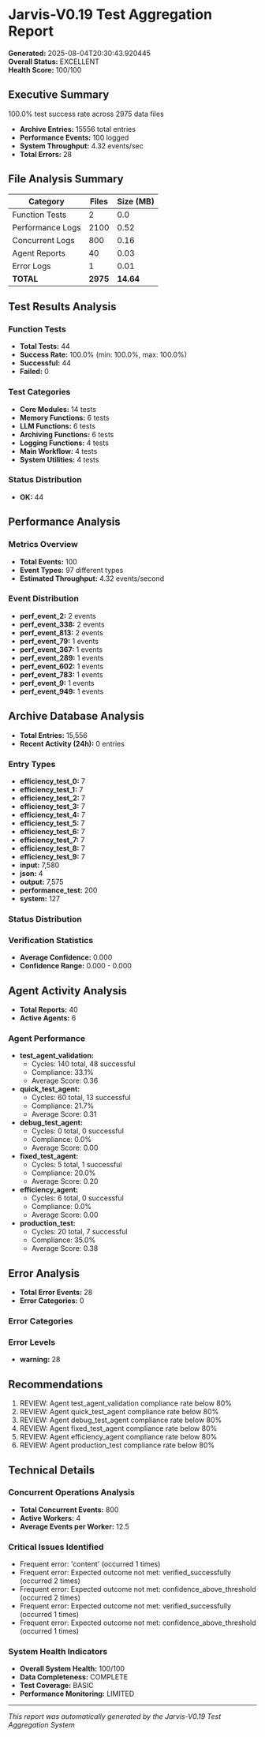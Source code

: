 # Jarvis-V0.19 Test Aggregation Report

**Generated:** 2025-08-04T20:30:43.920445  
**Overall Status:** EXCELLENT  
**Health Score:** 100/100

## Executive Summary

100.0% test success rate across 2975 data files
- **Archive Entries:** 15556 total entries
- **Performance Events:** 100 logged
- **System Throughput:** 4.32 events/sec
- **Total Errors:** 28

## File Analysis Summary

| Category | Files | Size (MB) |
|----------|-------|-----------|
| Function Tests | 2 | 0.0 |
| Performance Logs | 2100 | 0.52 |
| Concurrent Logs | 800 | 0.16 |
| Agent Reports | 40 | 0.03 |
| Error Logs | 1 | 0.01 |
| **TOTAL** | **2975** | **14.64** |

## Test Results Analysis

### Function Tests
- **Total Tests:** 44
- **Success Rate:** 100.0% (min: 100.0%, max: 100.0%)
- **Successful:** 44
- **Failed:** 0

### Test Categories
- **Core Modules:** 14 tests
- **Memory Functions:** 6 tests
- **LLM Functions:** 6 tests
- **Archiving Functions:** 6 tests
- **Logging Functions:** 4 tests
- **Main Workflow:** 4 tests
- **System Utilities:** 4 tests


### Status Distribution
- **OK:** 44


## Performance Analysis

### Metrics Overview
- **Total Events:** 100
- **Event Types:** 97 different types
- **Estimated Throughput:** 4.32 events/second

### Event Distribution
- **perf_event_2:** 2 events
- **perf_event_338:** 2 events
- **perf_event_813:** 2 events
- **perf_event_79:** 1 events
- **perf_event_367:** 1 events
- **perf_event_289:** 1 events
- **perf_event_602:** 1 events
- **perf_event_783:** 1 events
- **perf_event_9:** 1 events
- **perf_event_949:** 1 events


## Archive Database Analysis

- **Total Entries:** 15,556
- **Recent Activity (24h):** 0 entries

### Entry Types
- **efficiency_test_0:** 7
- **efficiency_test_1:** 7
- **efficiency_test_2:** 7
- **efficiency_test_3:** 7
- **efficiency_test_4:** 7
- **efficiency_test_5:** 7
- **efficiency_test_6:** 7
- **efficiency_test_7:** 7
- **efficiency_test_8:** 7
- **efficiency_test_9:** 7
- **input:** 7,580
- **json:** 4
- **output:** 7,575
- **performance_test:** 200
- **system:** 127


### Status Distribution


### Verification Statistics
- **Average Confidence:** 0.000
- **Confidence Range:** 0.000 - 0.000


## Agent Activity Analysis

- **Total Reports:** 40
- **Active Agents:** 6

### Agent Performance
- **test_agent_validation:**
  - Cycles: 140 total, 48 successful
  - Compliance: 33.1%
  - Average Score: 0.36
- **quick_test_agent:**
  - Cycles: 60 total, 13 successful
  - Compliance: 21.7%
  - Average Score: 0.31
- **debug_test_agent:**
  - Cycles: 0 total, 0 successful
  - Compliance: 0.0%
  - Average Score: 0.00
- **fixed_test_agent:**
  - Cycles: 5 total, 1 successful
  - Compliance: 20.0%
  - Average Score: 0.20
- **efficiency_agent:**
  - Cycles: 6 total, 0 successful
  - Compliance: 0.0%
  - Average Score: 0.00
- **production_test:**
  - Cycles: 20 total, 7 successful
  - Compliance: 35.0%
  - Average Score: 0.38


## Error Analysis

- **Total Error Events:** 28
- **Error Categories:** 0

### Error Categories


### Error Levels
- **warning:** 28


## Recommendations

1. REVIEW: Agent test_agent_validation compliance rate below 80%
2. REVIEW: Agent quick_test_agent compliance rate below 80%
3. REVIEW: Agent debug_test_agent compliance rate below 80%
4. REVIEW: Agent fixed_test_agent compliance rate below 80%
5. REVIEW: Agent efficiency_agent compliance rate below 80%
6. REVIEW: Agent production_test compliance rate below 80%


## Technical Details

### Concurrent Operations Analysis
- **Total Concurrent Events:** 800
- **Active Workers:** 4
- **Average Events per Worker:** 12.5

### Critical Issues Identified
- Frequent error: 'content' (occurred 1 times)
- Frequent error: Expected outcome not met: verified_successfully (occurred 2 times)
- Frequent error: Expected outcome not met: confidence_above_threshold (occurred 2 times)
- Frequent error: Expected outcome not met: verified_successfully (occurred 1 times)
- Frequent error: Expected outcome not met: confidence_above_threshold (occurred 1 times)


### System Health Indicators
- **Overall System Health:** 100/100
- **Data Completeness:** COMPLETE
- **Test Coverage:** BASIC
- **Performance Monitoring:** LIMITED

---

*This report was automatically generated by the Jarvis-V0.19 Test Aggregation System*
